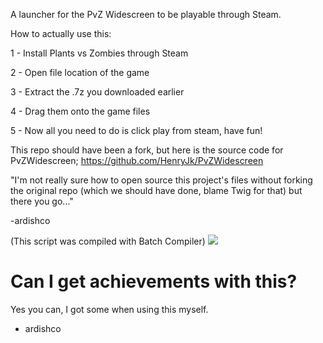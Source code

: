A launcher for the PvZ Widescreen to be playable through Steam.

How to actually use this:

1 - Install Plants vs Zombies through Steam

2 - Open file location of the game

3 - Extract the .7z you downloaded earlier

4 - Drag them onto the game files

5 - Now all you need to do is click play from steam, have fun!

This repo should have been a fork, but here is the source code for PvZWidescreen; https://github.com/HenryJk/PvZWidescreen

 "I'm not really sure how to open source this project's files without forking the original repo (which we should have done, blame Twig for that) but there you go..."

-ardishco

(This script was compiled with Batch Compiler)
![](https://github.com/Twig6943/PvZWidescreenSteamLauncher/blob/main/Plants_VS_Zombies_Logo.png)

# Can I get achievements with this?
Yes you can, I got some when using this myself.
- ardishco
